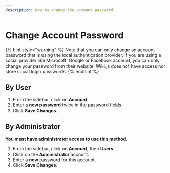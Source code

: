 ```yaml
---
description: How to change the account password
---
```


# Change Account Password

{% hint style="warning" %}
Note that you can only change an account password that is using the local authentication provider. If you are using a social provider like Microsoft, Google or Facebook account, you can only change your password from their website. Wiki.js does not have access nor store social login passwords.
{% endhint %}

## By User

1. From the sidebar, click on **Account**.
2. Enter a **new password** twice in the password fields.
3. Click **Save Changes**.

## By Administrator

**You must have administrator access to use this method.**

1. From the sidebar, click on **Account**, then **Users**.
2. Click on the **Administrator** account.
3. Enter a **new** password for this account.
4. Click **Save Changes**.

